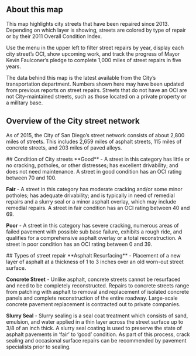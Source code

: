 ## About this map
This map highlights city streets that have been repaired since 2013. Depending on which layer is showing, streets are colored by type of repair or by their 2011 Overall Condition Index.

Use the menu in the upper left to filter street repairs by year, display each city street’s OCI, show upcoming work, and track the progress of Mayor Kevin Faulconer’s pledge to complete 1,000 miles of street repairs in five years.

The data behind this map is the latest available from the City’s transportation department. Numbers shown here may have been updated from previous reports on street repairs. Streets that do not have an OCI are not City-maintained streets, such as those located on a private property or a military base.

## Overview of the City street network
As of 2015, the City of San Diego’s street network consists of about 2,800 miles of streets. This includes 2,659 miles of asphalt streets, 115 miles of concrete streets, and 203 miles of paved alleys.

<span id="condition">
## Condition of City streets
</span>

<span id="condition-good">
**Good** - A street in this category has little or no cracking, potholes, or other distresses; has excellent drivability; and does not need maintenance. A street in good condition has an OCI rating between 70 and 100.
</span>

<span id="condition-fair">**Fair** - A street in this category has moderate cracking and/or some minor potholes; has adequate drivability; and is typically in need of remedial repairs and a slurry seal or a minor asphalt overlay, which may include remedial repairs. A street in fair condition has an OCI rating between 40 and 69.</span>

<span id="condition-poor">**Poor** - A street in this category has severe cracking, numerous areas of failed pavement with possible sub base failure, exhibits a rough ride, and qualifies for a comprehensive asphalt overlay or a total reconstruction. A street in poor condition has an OCI rating between 0 and 39.</span>

<span id="street-rep">
## Types of street repair
</span>

<span id="street-rep-asphalt">
**Asphalt Resurfacing** - Placement of a new layer of asphalt at a thickness of 1 to 3 inches over an old worn-out street surface.
</span>

<span id="street-rep-concrete">**Concrete Street** - Unlike asphalt, concrete streets cannot be resurfaced and need to be completely reconstructed. Repairs to concrete streets range from patching with asphalt to removal and replacement of isolated concrete panels and complete reconstruction of the entire roadway. Large-scale concrete pavement replacement is contracted out to private companies.</span>

<span id="street-rep-slurry">**Slurry Seal** - Slurry sealing is a seal coat treatment which consists of sand, emulsion, and water applied in a thin layer across the street surface up to 3/8 of an inch thick. A slurry seal coating is used to preserve the state of asphalt pavements in ‘fair’ to ‘good’ condition. As part of this process, crack sealing and occasional surface repairs can be recommended by pavement specialists prior to sealing.</span>
